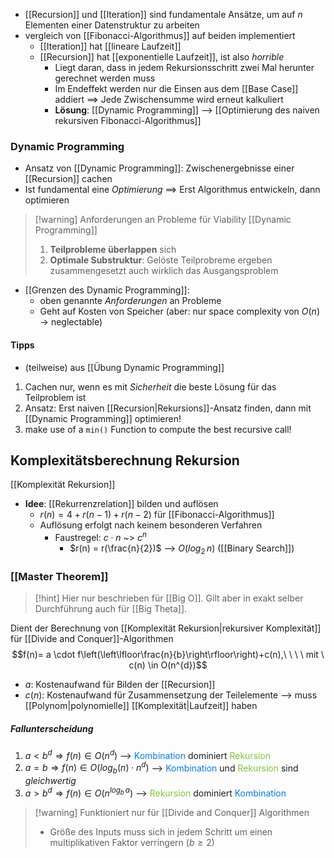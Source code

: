 - [[Recursion]] und [[Iteration]] sind fundamentale Ansätze, um auf $n$ Elementen einer Datenstruktur zu arbeiten 
- vergleich von [[Fibonacci-Algorithmus]] auf beiden implementiert
	- [[Iteration]] hat [[lineare Laufzeit]]
	- [[Recursion]] hat [[exponentielle Laufzeit]], ist also _horrible_
		- Liegt daran, dass in jedem Rekursionsschritt zwei Mal herunter gerechnet werden muss
		- Im Endeffekt werden nur die Einsen aus dem [[Base Case]] addiert
			==> Jede Zwischensumme wird erneut kalkuliert
		- **Lösung**: [[Dynamic Programming]] --> [[Optimierung des naiven rekursiven Fibonacci-Algorithmus]]
### Dynamic Programming
- Ansatz von [[Dynamic Programming]]: Zwischenergebnisse einer [[Recursion]] cachen
- Ist fundamental eine _Optimierung_
	==> Erst Algorithmus entwickeln, dann optimieren
> [!warning] Anforderungen an Probleme für Viability [[Dynamic Programming]]
> 1. **Teilprobleme überlappen** sich
> 2. **Optimale Substruktur**: Gelöste Teilprobreme ergeben zusammengesetzt auch wirklich das Ausgangsproblem 
- [[Grenzen des Dynamic Programming]]:
	- oben genannte _Anforderungen_ an Probleme
	- Geht auf Kosten von Speicher (aber: nur space complexity von $O(n)$ -> neglectable)
#### Tipps
- (teilweise) aus [[Übung Dynamic Programming]]
1. Cachen nur, wenn es mit _Sicherheit_ die beste Lösung für das Teilproblem ist
2. Ansatz: Erst naiven [[Recursion|Rekursions]]-Ansatz finden, dann mit [[Dynamic Programming]] optimieren! 
3. make use of a `min()` Function to compute the best recursive call!

## Komplexitätsberechnung Rekursion
[[Komplexität Rekursion]]
- **Idee**: [[Rekurrenzrelation]] bilden und auflösen
	- $r(n) = 4 + r(n - 1) + r(n - 2)$ für [[Fibonacci-Algorithmus]]
	- Auflösung erfolgt nach keinem besonderen Verfahren
		- Faustregel: $c \cdot n$ ~> $c^{n}$  
			- $r(n) = r(\frac{n}{2})$ --> $O(log_{2}\, n)$ ([[Binary Search]])
### [[Master Theorem]]
> [!hint] Hier nur beschrieben für [[Big O]]. Gilt aber in exakt selber Durchführung auch für [[Big Theta]].


Dient der Berechnung von [[Komplexität Rekursion|rekursiver Komplexität]] für [[Divide and Conquer]]-Algorithmen
$$f(n)= a \cdot f\left(\left\lfloor\frac{n}{b}\right\rfloor\right)+c(n),\ \ \ \ mit \ c(n) \in O(n^{d})$$
- $a$: Kostenaufwand für Bilden der [[Recursion]]
- $c(n)$: Kostenaufwand für Zusammensetzung der Teilelemente --> muss [[Polynom|polynomielle]] [[Komplexität|Laufzeit]] haben
##### Fallunterscheidung
1. $a < b^{d} \Rightarrow f(n) \in O(n^d)$ --> <span style="color:rgb(0, 122, 255)">Kombination </span>dominiert <span style="color:rgb(126, 198, 54)">Rekursion</span>
2. $a = b \Rightarrow f(n) \in O(log_{b}(n)\cdot n^{d})$ --> <span style="color:rgb(0, 122, 255)">Kombination</span> und <span style="color:rgb(126, 198, 54)">Rekursion</span> sind _gleichwertig_
3. $a \gt b^{d} \Rightarrow f(n) \in O(n^{log_{b}\, a})$ --> <span style="color:rgb(126, 198, 54)">Rekursion</span> dominiert <span style="color:rgb(0, 122, 255)">Kombination</span>

> [!warning] Funktioniert nur für [[Divide and Conquer]] Algorithmen
>-  Größe des Inputs muss sich in jedem Schritt um einen multiplikativen Faktor verringern ($b \geq 2$)
